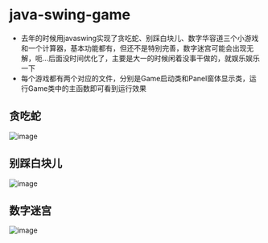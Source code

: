 # java-swing-game
- 去年的时候用javaswing实现了贪吃蛇、别踩白块儿、数字华容道三个小游戏和一个计算器，基本功能都有，但还不是特别完善，数字迷宫可能会出现无解，呃...后面没时间优化了，主要是大一的时候闲着没事干做的，就娱乐娱乐一下
- 每个游戏都有两个对应的文件，分别是Game启动类和Panel窗体显示类，运行Game类中的主函数即可看到运行效果


## 贪吃蛇

![image](https://user-images.githubusercontent.com/87376981/147358448-bad0f1be-5479-4262-8069-f3b6fbb4923a.png)

## 别踩白块儿
![image](https://user-images.githubusercontent.com/87376981/147358511-2fa0f8ef-fb20-4a33-9a6a-680d5fe5e596.png)

## 数字迷宫
![image](https://user-images.githubusercontent.com/87376981/147358535-b521cce5-473e-42e4-9666-720217e50291.png)
